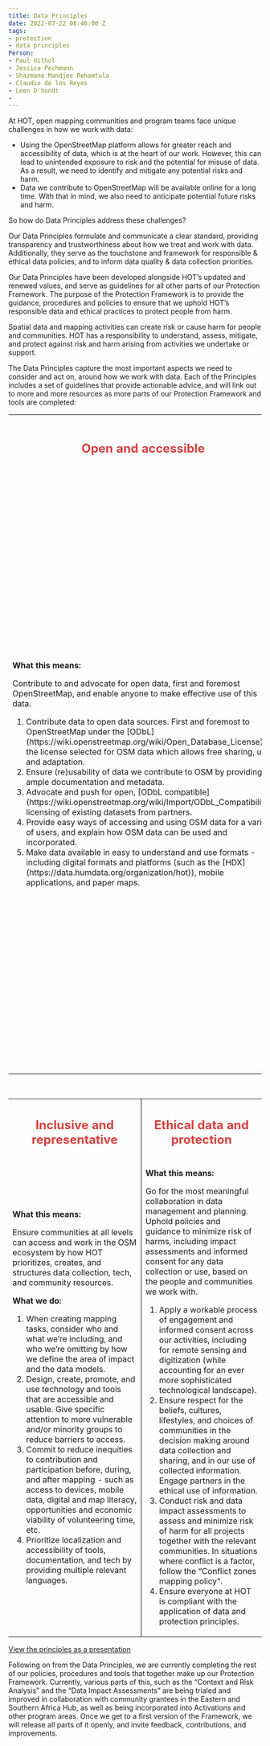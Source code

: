 ```yaml
---
title: Data Principles
date: 2022-07-22 08:46:00 Z
tags:
- protection
- data principles
Person:
- Paul Uithol
- Jessica Pechmann
- Shazmane Mandjee Rehamtula
- Claudio de los Reyes
- Leen D'hondt
- 
---
```


At HOT, open mapping communities and program teams face  unique challenges in how we work with data:

- Using the OpenStreetMap platform allows for greater reach and accessibility of data, which is at the heart of our work. However, this can  lead to unintended exposure to risk and the potential for misuse of data. As a result,  we need to identify and mitigate any potential risks and harm.
- Data we contribute to OpenStreetMap will be available online for a long time. With that in mind, we also need to anticipate potential  future risks and harm.

So how do Data Principles address these challenges?

Our Data Principles formulate and communicate a clear standard, providing transparency and trustworthiness about how we treat and work with data. Additionally, they serve as the touchstone and framework for responsible & ethical data policies, and to inform data quality & data collection priorities.

Our Data Principles have been developed alongside HOT’s updated and renewed values, and serve as guidelines for all other parts of our Protection Framework. The purpose of the Protection Framework is to provide the guidance, procedures and policies to ensure that we uphold HOT’s responsible data and ethical practices to protect people from harm.

Spatial data and mapping activities can create risk or cause harm for people and communities. HOT has a responsibility to understand, assess, mitigate, and protect against risk and harm arising from activities we undertake or support.

The Data Principles capture the most important aspects we need to consider and act on, around how we work with data. Each of the Principles includes a set of guidelines that provide actionable advice, and will link out to more and more resources as more parts of our Protection Framework and tools are completed:

<table style="border-bottom: none">
	<tr>
		<th><h2 style="color: #D73F3F">Open and accessible</h2></th>
		<th style="border-left: 1px solid black"><h2 style="color: #D73F3F">Useful and usable data</h2></th>
	</tr>
	<tr>
		<td style="border-bottom: none;"><p style="font-weight: bold">What this means:</p>
		<p>
Contribute to and advocate for open data, first and foremost OpenStreetMap, and enable anyone to make effective use of this data.
		</p>
		<ol style="font-size: 1em">
<li>Contribute data to open data sources. First and foremost to OpenStreetMap under the [ODbL](https://wiki.openstreetmap.org/wiki/Open_Database_License) - the license selected for OSM data which allows free sharing, use, and adaptation.</li>
<li>Ensure (re)usability of data we contribute to OSM by providing ample documentation and metadata.</li>
<li>Advocate and push for open, [ODbL compatible](https://wiki.openstreetmap.org/wiki/Import/ODbL_Compatibility), licensing of existing datasets from partners.</li>
<li>Provide easy ways of accessing and using OSM data for a variety of users, and explain how OSM data can be used and incorporated.</li>
<li>Make data available in easy to understand and use formats - including digital formats and platforms (such as the [HDX](https://data.humdata.org/organization/hot)), mobile applications, and paper maps.</li>
		</ol>
		</td>
		<td style="border-left: 1px solid black; border-bottom: none;"><p style="font-weight: bold">What this means:</p>
		<p>
Collected and contributed OSM data should meet a purpose that’s well defined and described, and conform to given data quality standards so it can be understood, used, and re-used within and outside of HOT’s Impact Areas.
		</p>
		<ol style="font-size: 1em">
<li>Be deliberate in what data we collect and generate and for what purposes, and align this with the pathways to impactful use of data.</li>
<li>Align data collection and mapping with the priorities of communities and partners.</li>
<li>Improve the quality of OSM data and tagging schemas and standardization, including localization and contextualization.</li>
<li>Ensure we follow OSM guidelines and procedures, such as organized editing, and import processes.</li>
<li>Provide technical resources and services, support, and case studies (including measurement of the usability of data) for Impact areas use cases.</li>
		</ol>
		</td>
	</tr>
</table>
<br/>
<table style="border-bottom: none">
	<tr>
		<th><h2 style="color: #D73F3F">Inclusive and representative</h2></th>
		<th style="border-left: 1px solid black"><h2 style="color: #D73F3F">Ethical data and protection</h2></th>
	</tr>
	<tr>
		<td style="border-bottom: none;"><p style="font-weight: bold">What this means:</p>
		<p>
Ensure communities at all levels can access and work in the OSM ecosystem by how HOT prioritizes, creates, and structures data collection, tech, and community resources.
		</p>
		<p style="font-weight: bold">What we do:</p>
		<ol style="font-size: 1em">
<li>When creating mapping tasks, consider who and what we’re including, and who we’re omitting by how we define the area of impact and the data models.</li>
<li>Design, create, promote, and use technology and tools that are accessible and usable. Give specific attention to more vulnerable and/or minority groups to reduce barriers to access.</li>
<li>Commit to reduce inequities to contribution and participation before, during, and after mapping - such as access to devices, mobile data, digital and map literacy, opportunities and economic viability of volunteering time, etc.</li>
<li>Prioritize localization and accessibility of tools, documentation, and tech by providing multiple relevant languages.</li>
		</ol>
		</td>
		<td style="border-left: 1px solid black; border-bottom: none;"><p style="font-weight: bold">What this means:</p>
		<p>
Go for the most meaningful collaboration in data management and planning. Uphold policies and guidance to minimize risk of harms, including impact assessments and informed consent for any data collection or use, based on the people and communities we work with.
		</p>
		<ol style="font-size: 1em">
<li>Apply a workable process of engagement and informed consent across our activities, including for remote sensing and digitization (while accounting for an ever more sophisticated technological landscape).</li>
<li>Ensure respect for the beliefs, cultures, lifestyles, and choices of communities in the decision making around data collection and sharing, and in our use of collected information. Engage partners in the ethical use of information.</li>
<li>Conduct risk and data impact assessments to assess and minimize risk of harm for all projects together with the relevant communities. In situations where conflict is a factor, follow the “Conflict zones mapping policy”.</li>
<li>Ensure everyone at HOT is compliant with the application of data and protection principles.</li>
		</ol>
		</td>
	</tr>
</table> 

[View the principles as a presentation](https://docs.google.com/presentation/d/e/2PACX-1vRCzr84b_Ad5MRSziA1gfa2gpEwL1qjNtj0nCCbJRa4eRAqkORwgQAUYuFgRTBmcZ9vBt9bZ-D8ybCG/pub?start=false&loop=false&delayms=3000)

Following on from the Data Principles, we are currently completing the rest of our policies, procedures and tools that together make up our Protection Framework. Currently, various parts of this, such as the “Context and Risk Analysis” and the “Data Impact Assessments” are being trialed and improved in collaboration with community grantees in the Eastern and Southern Africa Hub, as well as being incorporated into Activations and other program areas. Once we get to a first version of the Framework, we will release all parts of it openly, and invite feedback, contributions, and improvements.